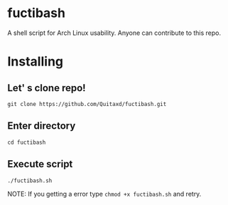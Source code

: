 # fuctibash
A shell script for Arch Linux usability. Anyone can contribute to this repo.

# Installing
## Let' s clone repo!
`git clone https://github.com/Quitaxd/fuctibash.git`

## Enter directory
`cd fuctibash`

## Execute script
`./fuctibash.sh`

NOTE: If you getting a error type `chmod +x fuctibash.sh` and retry.

